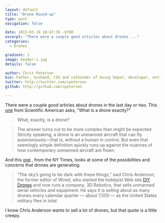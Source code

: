 ```yaml
---
layout: default
title: "Drone Round-up"
type: post
navigation: false

date: 2013-03-19 10:47:39 -0700
excerpt: "There were a couple good articles about drones ..."
categories:
  - Drones

gradient: 1
image: header-1.jpg
details: false

author: Chris Petersen
bio: Father, husband, CIO and cofounder of Assay Depot, developer, entrepreneur and technologist.
twitter: http://twitter.com/cpetersen
github: http://github.com/cpetersen

---
```



There were a couple good articles about drones in the last day or two. This  [one](http://blogs.scientificamerican.com/guest-blog/2012/04/12/what-is-a-drone-anyway/)  from Scientific American asks, "What is a drone exactly?" 

 >  What, exactly, is a drone? 

 >  
 > 
 > The answer turns out to be more complex than might be expected. Strictly speaking, a drone is an unmanned aircraft that can fly autonomously—that is, without a human in control. But even that seemingly simple definition quickly runs up against the nuances of how contemporary unmanned aircraft are flown. 

 And this  [one](http://www.nytimes.com/2013/03/18/business/domestic-drones-on-patrol.html) , from the NY Times, looks at some of the possibilities and concerns that drones are generating. 

 >  “The sky’s going to be dark with these things,” said Chris Anderson, the former editor of Wired, who started the hobbyist Web site   [DIY Drones](http://diydrones.com/)   and now runs a company, 3D Robotics, that sells unmanned aerial vehicles and equipment. He says it is selling about as many drones every calendar quarter — about 7,500 — as the United States military flies in total. 

 I know Chris Anderson wants to sell a lot of drones, but that quote is a little creepy. 

 
